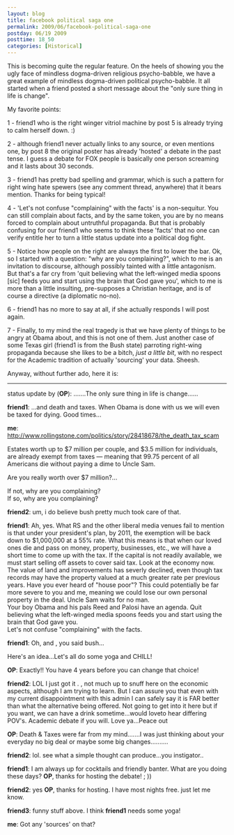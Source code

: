 ```yaml
---
layout: blog
title: facebook political saga one
permalink: 2009/06/facebook-political-saga-one
postday: 06/19 2009
posttime: 18_50
categories: [Historical]
---
```


<p>This is becoming quite the regular feature. On the heels of showing you the ugly face of mindless dogma-driven religious psycho-babble, we have a great example of mindless dogma-driven political psycho-babble. It all started when a friend posted a short message about the "only sure thing in life is change".</p>
<p>My favorite points:</p>
<p>1 - friend1 who is the right winger vitriol machine by post 5 is already trying to calm herself down. :)</p>
<p>2 - although friend1 never actually links to any source, or even mentions one, by post 8 the original poster has already 'hosted' a debate in the past tense. I guess a debate for FOX people is basically one person screaming and it lasts about 30 seconds.</p>
<p>3 - friend1 has pretty bad spelling and grammar, which is such a pattern for right wing hate spewers (see any comment thread, anywhere) that it bears mention. Thanks for being typical!</p>
<p>4 - 'Let's not confuse "complaining" with the facts' is a non-sequitur. You can still complain about facts, and by the same token, you are by no means forced to complain about untruthful propaganda. But that is probably confusing for our friend1 who seems to think these 'facts' that no one can verify entitle her to turn a little status update into a political dog fight.</p>
<p>5 - Notice how people on the right are always the first to lower the bar. Ok, so I started with a question: "why are you complaining?", which to me is an invitation to discourse, although possibly tainted with a little antagonism. But that's a far cry from 'quit believing what the left-winged media spoons [sic] feeds you and start using the brain that God gave you', which to me is more than a little insulting, pre-supposes a Christian heritage, and is of course a directive (a diplomatic no-no).</p>
<p>6 - friend1 has no more to say at all, if she actually responds I will post again.</p>
<p>7 - Finally, to my mind the real tragedy is that we have plenty of things to be angry at Obama about, and this is not one of them. Just another case of some Texas girl (friend1 is from the Bush state) parroting right-wing propaganda because she likes to be a bitch, <i>just a little bit</i>, with no respect for the Academic tradition of actually 'sourcing' your data. Sheesh.</p>
<p>Anyway, without further ado, here it is:</p>
<hr />
<p>status update by (<b>OP</b>): .......The only sure thing in life is change......</p>
<p><b>friend1</b>: ...and death and taxes. When Obama is done with us we will even be taxed for dying. Good times...</p>
<p><b>me</b>: <a href="http://www.rollingstone.com/politics/story/28418678/the_death_tax_scam" title="http://www.rollingstone.com/politics/story/28418678/the_death_tax_scam">http://www.rollingstone.com/politics/story/28418678/the_death_tax_scam</a></p>
<p>Estates worth up to $7 million per couple, and $3.5 million for individuals, are already exempt from taxes — meaning that 99.75 percent of all Americans die without paying a dime to Uncle Sam.</p>
<p>Are you really worth over $7 million?...</p>
<p>If not, why are you complaining?<br />
If so, why are you complaining?</p>
<p><b>friend2</b>: um, i do believe bush pretty much took care of that.</p>
<p><b>friend1</b>: Ah, yes. What RS and the other liberal media venues fail to mention is that under your president's plan, by 2011, the exemption will be back down to $1,000,000 at a 55% rate. What this means is that when our loved ones die and pass on money, property, businesses, etc., we will have a short time to come up with the tax. If the capital is not readily available, we must start selling off assets to cover said tax. Look at the economy now. The value of land and improvements has severly declined, even though tax records may have the property valued at a much greater rate per previous years. Have you ever heard of "house poor"? This could potentially be far more severe to you and me, meaning we could lose our own personal property in the deal. Uncle Sam waits for no man.<br />
Your boy Obama and his pals Reed and Palosi have an agenda. Quit believing what the left-winged media spoons feeds you and start using the brain that God gave you.<br />
Let's not confuse "complaining" with the facts.</p>
<p><b>friend1</b>:  Oh, and <name>, you said bush...</name></p>
<p>Here's an idea...Let's all do some yoga and CHILL!</p>
<p><b>OP</b>: Exactly!! You have 4 years before you can change that choice!</p>
<p><b>friend2</b>: LOL I just got it <op>. <friend1>, not much up to snuff here on the economic aspects, although I am trying to learn. But I can assure you that even with my current disappointment with this admin I can safely say it is FAR better than what the alternative being offered. Not going to get into it here but if you want, we can have a drink sometime...would loveto hear differing POV's. Academic debate if you will. Love ya...Peace out</friend1></op></p>
<p><b>OP</b>: Death &amp; Taxes were far from my mind.......I was just thinking about your everyday no big deal or maybe some big changes..........</p>
<p><b>friend2</b>: lol. see what a simple thought can produce...you instigator..</p>
<p><b>friend1</b>: I am always up for cocktails and friendly banter. What are you doing these days? <b>OP</b>, thanks for hosting the debate! ; ))</p>
<p><b>friend2</b>: yes <b>OP</b>, thanks for hosting. I have most nights free. just let me know.</p>
<p><b>friend3</b>: funny stuff above. I think <b>friend1</b> needs some yoga!</p>
<p><b>me</b>: Got any 'sources' on that?</p>
